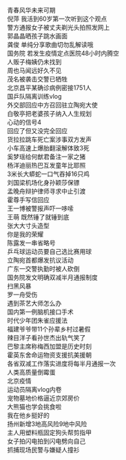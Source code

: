青春风华未来可期  
倪萍 我活到60岁第一次听到这个观点  
警方通报女子被丈夫剃光头拍照发网上  
郭晶晶晒孩子跳水画面  
龚俊 单纯分享歌曲切勿乱解读哦  
国务院 若发生疫情定点医院48小时内腾空  
人贩子梅姨仍未找到  
周也马闻远好久不见  
茂名被袭击交警已牺牲  
北京昌平某确诊病例密接1751人  
国乒队隔离训练vlog  
外交部回应中方召回驻立陶宛大使  
白敬亭把老婆孩子纳入人生规划  
心动的信号4  
回应了但又没完全回应  
货拉拉跳车死亡案涉事双方发声  
小车高速上爆胎翻滚解体致3死  
奚梦瑶给何猷君备注一家之猪  
杨洋迪丽热巴互发童年比耶照  
3米长大蟒蛇一口气吞掉16只鸡  
刘国梁机场化身孙颖莎保镖  
孟晚舟辩护律师寻求中止引渡  
霍尊手写信回应  
王一博被警报声吓一哆嗦  
王萌 既然锤了就锤到底  
张大大寸头造型  
你是我的荣耀  
陈露发一串省略号  
乒乓球运动员要自己选比赛用球  
立陶宛首都爆发抗议活动  
广东一交警执勤时被人砍倒  
国务院发文明确双减半月通报制度  
扫黑风暴  
罗一舟受伤  
遇到茶艺大师怎么办  
国内第一例脑机接口手术  
时代少年团朱雀应援法  
福建爷爷带11个孙辈乡村过暑假  
辣目洋子看孙世杰出轨气笑了  
巴黎主席称梅西加盟是历史时刻  
霍英东舍命运物资支援抗美援朝  
各省双减工作落实进度将每半月通报一次  
人类高质量倒霉蛋  
北京疫情  
运动员隔离vlog内卷  
宠物墓地价格逼近京郊房价  
大熊猫也学会挑食啦  
我在他乡挺好的  
扬州新增3地高风险9地中风险  
主人用塑料瓶固定狗头帮剪指甲  
女子拍闪电拍到闪电劈向自己  
抓捕现场民警与嫌疑人撞衫  
